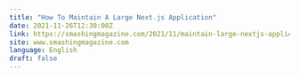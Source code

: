 ```yaml
---
title: "How To Maintain A Large Next.js Application"
date: 2021-11-26T12:30:00Z
link: https://smashingmagazine.com/2021/11/maintain-large-nextjs-application/?utm_medium=RSS&utm_source=news.12bit.vn
site: www.smashingmagazine.com
language: English
draft: false
---
```

